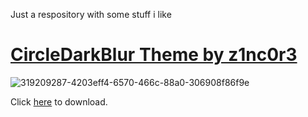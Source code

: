Just a respository with some stuff i like

# [CircleDarkBlur Theme by z1nc0r3](https://github.com/z1nc0r3/CircleDarkBlur.Flow-Launcher)
![319209287-4203eff4-6570-466c-88a0-306908f86f9e](https://github.com/user-attachments/assets/17ebaf32-5779-41f7-a62a-7321c25b4cac)

Click [here](https://github.com/LousyBook-01/LousyCloud/releases/download/test/CircleDarkBlur.xaml) to download.
